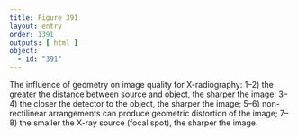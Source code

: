 ```yaml
---
title: Figure 391
layout: entry
order: 1391
outputs: [ html ]
object:
  - id: "391"
---
```


The influence of geometry on image quality for X-radiography: 1–2) the greater the distance between source and object, the sharper the image; 3–4) the closer the detector to the object, the sharper the image; 5–6) non-rectilinear arrangements can produce geometric distortion of the image; 7–8) the smaller the X-ray source (focal spot), the sharper the image.
